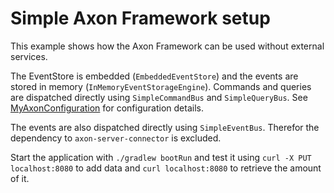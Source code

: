 # Simple Axon Framework setup

This example shows how the Axon Framework can be used without external services.

The EventStore is embedded (`EmbeddedEventStore`) and the events are stored in memory (`InMemoryEventStorageEngine`). Commands and queries are dispatched directly using `SimpleCommandBus` and `SimpleQueryBus`.
See [MyAxonConfiguration](src/main/java/org/example/MyAxonConfiguration.java) for configuration details.

The events are also dispatched directly using `SimpleEventBus`. Therefor the dependency to `axon-server-connector` is excluded.

Start the application with `./gradlew bootRun` and test it using `curl -X PUT localhost:8080` to add data and `curl localhost:8080` to retrieve the amount of it.
